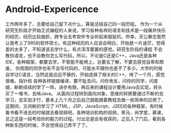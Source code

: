 # Android-Expericence

工作两年多了，总要给自己留下点什么，算是总结自己的一段历程。
        作为一个从研究生阶段才开始正式编程的人来说，学习各种各样的语言和技术是一段痛并快乐的经历，经历比较曲折，跨专业去考软件专业听起来就挺坑，所幸，天公眷恋竟然让我考上了985的软件硕士。有这种经历的人应该会明白，开始是一片迷茫，觉得差的太多了，不知道该去学什么，有点浑浑噩噩的感觉。研究生阶段的课程
不会教你语言，也不会教你怎么写代码，所以，不论是C还是C++，Java还是各种IDE，各种框架，都要去学，不管能不能用上，总要去了解，不要去感觉自卑和颓废，
你周围的同学也有不会写代码的，可能水平跟你也差不了多少。大学的时候自学过C语言，当然这是远远不够的，开始选择了相关的C++，啃了一个月，感觉很难，指针和
各种各样链接编译，要不耻去问，问你舍友，问你的同学，问度娘，断断续续的学了一阵，进步有限，再后来的课程设计要用Java去实现，转头买了一堆书，去啃Java。
        从面向过程转到面向对象，思维的转换要通过不断的去学习，去实验才行，基本上几个月之后自己就能跟着教程去做一些简单的应用了。这期间，又间断的学习了  HTML，JSP，JavaScript，J2EE的各种框架，有时候看书看不进去的时候就去看视频吧，各种培训机构的视频，黑马，尚学堂，慕课，总之这是一段考验你的毅力的过程。付出总是会有收获的，之后入了门后，看到各种新东西的时候，不会觉得自己弄不了了。
 
  
